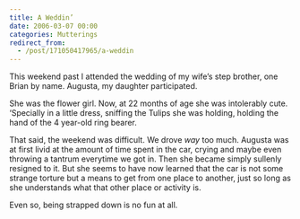 ```yaml
---
title: A Weddin’
date: 2006-03-07 00:00
categories: Mutterings
redirect_from:
  - /post/171050417965/a-weddin
---
```

This weekend past I attended the wedding of my wife&rsquo;s step brother, one Brian by name. Augusta, my daughter participated.

She was the flower girl. Now, at 22 months of age she was intolerably cute. &lsquo;Specially in a little dress, sniffing the Tulips she was holding, holding the hand of the 4 year-old ring bearer.

That said, the weekend was difficult. We drove _way_ too much. Augusta was at first livid at the amount of time spent in the car, crying and maybe even throwing a tantrum everytime we got in. Then she became simply sullenly resigned to it. But she seems to have now learned that the car is not some strange torture but a means to get from one place to another, just so long as she understands what that other place or activity is.

Even so, being strapped down is no fun at all.

